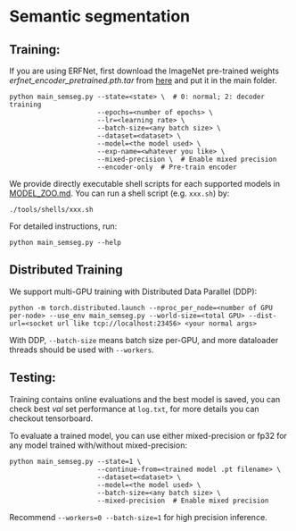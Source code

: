 # Semantic segmentation

## Training:

If you are using ERFNet, first download the ImageNet pre-trained weights *erfnet_encoder_pretrained.pth.tar* from [here](https://github.com/Eromera/erfnet_pytorch/tree/master/trained_models) and put it in the main folder.

```
python main_semseg.py --state=<state> \  # 0: normal; 2: decoder training
                      --epochs=<number of epochs> \
                      --lr=<learning rate> \
                      --batch-size=<any batch size> \ 
                      --dataset=<dataset> \
                      --model=<the model used> \
                      --exp-name=<whatever you like> \
                      --mixed-precision \  # Enable mixed precision
                      --encoder-only  # Pre-train encoder
```

We provide directly executable shell scripts for each supported models in [MODEL_ZOO.md](MODEL_ZOO.md). You can run a shell script (e.g. `xxx.sh`) by:

```
./tools/shells/xxx.sh
```

For detailed instructions, run:

```
python main_semseg.py --help
```

## Distributed Training

We support multi-GPU training with Distributed Data Parallel (DDP):

```
python -m torch.distributed.launch --nproc_per_node=<number of GPU per-node> --use_env main_semseg.py --world-size=<total GPU> --dist-url=<socket url like tcp://localhost:23456> <your normal args>
```

With DDP, `--batch-size` means batch size per-GPU, and more dataloader threads should be used with `--workers`.

## Testing:

Training contains online evaluations and the best model is saved, you can check best *val* set performance at `log.txt`, for more details you can checkout tensorboard.

To evaluate a trained model, you can use either mixed-precision or fp32 for any model trained with/without mixed-precision:

```
python main_semseg.py --state=1 \
                      --continue-from=<trained model .pt filename> \
                      --dataset=<dataset> \
                      --model=<the model used> \ 
                      --batch-size=<any batch size> \
                      --mixed-precision  # Enable mixed precision
```

Recommend `--workers=0 --batch-size=1` for high precision inference.
